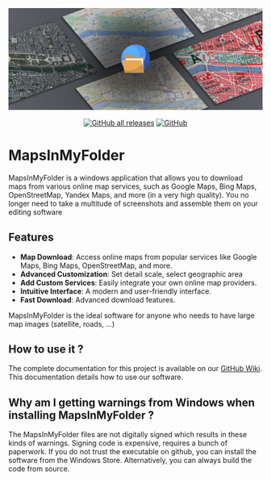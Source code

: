 ![MIMF Banner](MapsInMyFolder/Media/MIMF_hero.jpg)

<p align="center">
<a href="https://github.com/SioGabx/MapsInMyFolder/releases"><img alt="GitHub all releases" src="https://img.shields.io/github/downloads/SioGabx/MapsInMyFolder/total?color=%2316d68a&logo=github"></a>
<a href="LICENSE.md"><img alt="GitHub" src="https://img.shields.io/github/license/SioGabx/MapsInMyFolder"></a>
</p>

# MapsInMyFolder
MapsInMyFolder is a windows application that allows you to download maps from various online map services, such as Google Maps, Bing Maps, OpenStreetMap, Yandex Maps, and more (in a very high quality).
You no longer need to take a multitude of screenshots and assemble them on your editing software

## Features
- **Map Download**: Access online maps from popular services like Google Maps, Bing Maps, OpenStreetMap, and more.
- **Advanced Customization**: Set detail scale, select geographic area
- **Add Custom Services**: Easily integrate your own online map providers.
- **Intuitive Interface**: A modern and user-friendly interface.
- **Fast Download**: Advanced download features.

MapsInMyFolder is the ideal software for anyone who needs to have large map images (satellite, roads, ...)

## How to use it ?
The complete documentation for this project is available on our [GitHub Wiki](https://github.com/SioGabx/MapsInMyFolder/wiki). This documentation details how to use our software.

## Why am I getting warnings from Windows when installing MapsInMyFolder ?
The MapsInMyFolder files are not digitally signed which results in these kinds of warnings. Signing code is expensive, requires a bunch of paperwork. 
If you do not trust the executable on github, you can install the software from the Windows Store. Alternatively, you can always build the code from source.
